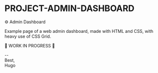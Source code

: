 # PROJECT-ADMIN-DASHBOARD

⚙️ Admin Dashboard

Example page of a web admin dashboard, made with HTML and CSS, with heavy use of CSS Grid.

🚧 WORK IN PROGRESS 🚧

-- </br>
Best,</br>
Hugo
